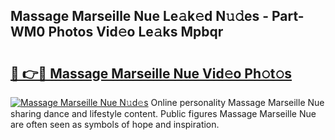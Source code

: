 ## Massage Marseille Nue Le𝚊k𝚎d N𝚞𝚍es - Part-WM0 Photos Vid𝚎o Le𝚊ks Mpbqr

# <h2><a href="http://fbatvu.evod.top/?m=Massage+Marseille+Nue">🔗 👉🔴 Massage Marseille Nue Vid𝚎o Ph𝚘t𝚘s</a></h2>

[![Massage Marseille Nue N𝚞d𝚎s](https://i.imgur.com/8V9OHl7.gif)](http://fbatvu.evod.top/?m=Massage+Marseille+Nue)
Online personality Massage Marseille Nue sharing dance and lifestyle content. Public figures Massage Marseille Nue are often seen as symbols of hope and inspiration. 
